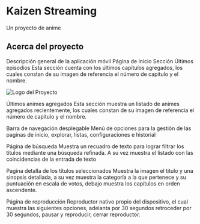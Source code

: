 # Kaizen Streaming

Un proyecto de anime

## Acerca del proyecto

Descripción general de la aplicación móvil
Página de inicio
Sección Últimos episodios
Esta sección cuenta con los últimos capítulos agregados, los cuales constan de su imagen de referencia el número de capitulo y el nombre.

![Logo del Proyecto](https://res.cloudinary.com/turismo-mashca/image/upload/v1715966604/sik3bbahfaxv8quk9y0o.jpg)

Últimos animes agregados
Esta sección muestra un listado de animes agregados recientemente, los cuales constan de su imagen de referencia el número de capitulo y el nombre.




Barra de navegación desplegable
Menú de opciones para la gestión de las paginas de inicio, explorar, listas, configuraciones e historial

Página de búsqueda
Muestra un recuadro de texto para lograr filtrar los títulos mediante una búsqueda refinada.
A su vez muestra el listado con las coincidencias de la entrada de texto

Pagina detalla de los títulos seleccionados
Muestra la imagen el titulo y una sinopsis detallada, a su vez muestra la categoría a la que pertenece y su puntuación en escala de votos, debajo muestra los capítulos en orden ascendente.

Página de reproducción
Reproductor nativo propio del dispositivo, el cual muestra las siguientes opciones, adelanta por 30 segundos retroceder por 30 segundos, pausar y reproducir, cerrar reproductor.
